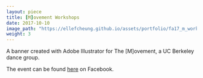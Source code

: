 ```yaml
---
layout: piece
title: [M]ovement Workshops
date: 2017-10-10
image_path: "https://ellefcheung.github.io/assets/portfolio/fa17_m_workshops_4.png"
weight: 3
---
```


A banner created with Adobe Illustrator for The [M]ovement, a UC Berkeley dance group.

The event can be found [here](https://www.facebook.com/events/122737701733555/) on Facebook.
